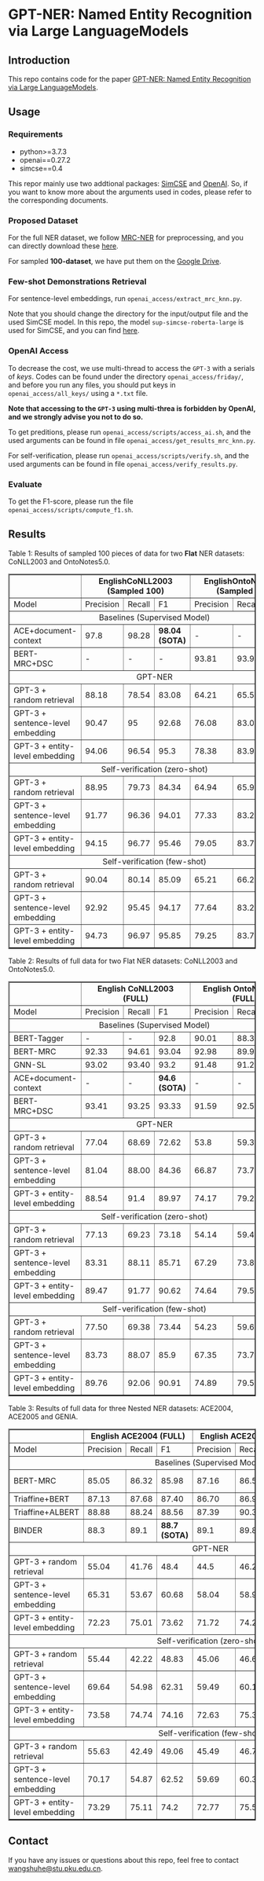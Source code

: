 # GPT-NER: Named Entity Recognition via Large LanguageModels

## Introduction
This repo contains code for the paper [GPT-NER: Named Entity Recognition via Large LanguageModels](https://arxiv.org/pdf/2105.07654).

## Usage

### Requirements

* python>=3.7.3
* openai==0.27.2
* simcse==0.4

This repor mainly use two addtional packages: [SimCSE](https://github.com/princeton-nlp/SimCSE) and [OpenAI](https://github.com/openai/openai-python). So, if you want to know more about the arguments used in codes, please refer to the corresponding documents.

### Proposed Dataset
For the full NER dataset, we follow [MRC-NER](https://arxiv.org/pdf/1910.11476.pdf) for preprocessing, and you can directly download these [here](https://github.com/ShannonAI/mrc-for-flat-nested-ner).

For sampled **100-dataset**, we have put them on the [Google Drive](https://drive.google.com/drive/folders/1ByoM4Bb_BRmvp_D28QGRxrxfxnQtYeQi?usp=share_link).

### Few-shot Demonstrations Retrieval
For sentence-level embeddings, run `openai_access/extract_mrc_knn.py`.

Note that you should change the directory for the input/output file and the used SimCSE model. In this repo, the model `sup-simcse-roberta-large` is used for SimCSE, and you can find [here](https://huggingface.co/princeton-nlp/sup-simcse-roberta-large).

### OpenAI Access

To decrease the cost, we use multi-thread to access the `GPT-3` with a serials of *keys*. Codes can be found under the directory `openai_access/friday/`, and before you run any files, you should put keys in `openai_access/all_keys/` using a `*.txt` file.

**Note that accessing to the `GPT-3` using multi-threa is forbidden by OpenAI, and we strongly advise you not to do so.**

To get preditions, please run `openai_access/scripts/access_ai.sh`, and the used arguments can be found in file `openai_access/get_results_mrc_knn.py`.

For self-verification, please run `openai_access/scripts/verify.sh`, and the used arguments can be found in file `openai_access/verify_results.py`.

### Evaluate

To get the F1-score, please run the file `openai_access/scripts/compute_f1.sh`.

## Results

Table 1: Results of sampled 100 pieces of data for two **Flat** NER datasets: CoNLL2003 and OntoNotes5.0.
<table border=2>
    <tr>
        <td></td>
        <td align="center" colspan="3"><b> EnglishCoNLL2003 (Sampled 100) </b> </td>
        <td align="center" colspan="3"><b> EnglishOntoNotes5.0 (Sampled 100) </b> </td>
    </tr>
    <tr>
        <td>Model</td>
        <td>Precision</td>
        <td>Recall</td>
        <td>F1</td>
        <td>Precision</td>
        <td>Recall</td>
        <td>F1</td>
    </tr>
    <tr>
        <td align="center" colspan="7"> Baselines (Supervised Model) </td> 
    </tr>
    <tr>
        <td>ACE+document-context</td> 
        <td>97.8</td> 
        <td>98.28</td> 
        <td><b>98.04 (SOTA)</b></td>
        <td>-</td>
        <td>-</td>
        <td>-</td>
    </tr> 
    <tr>
        <td>BERT-MRC+DSC</td> 
        <td>-</td>
        <td>-</td>
        <td>-</td>
        <td>93.81</td> 
        <td>93.95</td> 
        <td><b>93.88 (SOTA)</b></td>
    </tr>
    <tr>
        <td align="center" colspan="7"> GPT-NER </td> 
    </tr>
    <tr>
        <td>GPT-3 + random retrieval</td> 
        <td>88.18</td> 
        <td>78.54</td> 
        <td>83.08</td>
        <td>64.21</td> 
        <td>65.51</td> 
        <td>64.86</td>
    </tr> 
    <tr>
        <td>GPT-3 + sentence-level embedding</td> 
        <td>90.47</td> 
        <td>95</td> 
        <td>92.68</td>
        <td>76.08</td> 
        <td>83.06</td> 
        <td>79.57</td>
    </tr> 
    <tr>
        <td>GPT-3 + entity-level embedding</td> 
        <td>94.06</td> 
        <td>96.54</td> 
        <td>95.3</td>
        <td>78.38</td> 
        <td>83.9</td> 
        <td>81.14</td>
    </tr> 
    <tr>
        <td align="center" colspan="7"> Self-verification (zero-shot) </td> 
    </tr>
    <tr>
        <td>GPT-3 + random retrieval</td> 
        <td>88.95</td> 
        <td>79.73</td> 
        <td>84.34</td>
        <td>64.94</td> 
        <td>65.90</td> 
        <td>65.42</td>
    </tr> 
    <tr>
        <td>GPT-3 + sentence-level embedding</td> 
        <td>91.77</td> 
        <td>96.36</td> 
        <td>94.01</td>
        <td>77.33</td> 
        <td>83.29</td> 
        <td>80.31</td>
    </tr> 
    <tr>
        <td>GPT-3 + entity-level embedding</td> 
        <td>94.15</td> 
        <td>96.77</td> 
        <td>95.46</td>
        <td>79.05</td> 
        <td>83.71</td> 
        <td>81.38</td>
    </tr> 
    <tr>
        <td align="center" colspan="7"> Self-verification (few-shot) </td> 
    </tr>
    <tr>
        <td>GPT-3 + random retrieval</td> 
        <td>90.04</td> 
        <td>80.14</td> 
        <td>85.09</td>
        <td>65.21</td> 
        <td>66.25</td> 
        <td>65.73</td>
    </tr> 
    <tr>
        <td>GPT-3 + sentence-level embedding</td> 
        <td>92.92</td> 
        <td>95.45</td> 
        <td>94.17</td>
        <td>77.64</td> 
        <td>83.22</td> 
        <td>80.43</td>
    </tr> 
    <tr>
        <td>GPT-3 + entity-level embedding</td> 
        <td>94.73</td> 
        <td>96.97</td> 
        <td>95.85</td>
        <td>79.25</td> 
        <td>83.73</td> 
        <td>81.49</td>
    </tr> 
</table>

Table 2: Results of full data for two Flat NER datasets: CoNLL2003 and OntoNotes5.0.
<table border=2>
    <tr>
        <td></td>
        <td align="center" colspan="3"><b> English CoNLL2003 (FULL) </b> </td>
        <td align="center" colspan="3"><b> English OntoNotes5.0 (FULL) </b> </td>
    </tr>
    <tr>
        <td>Model</td>
        <td>Precision</td>
        <td>Recall</td>
        <td>F1</td>
        <td>Precision</td>
        <td>Recall</td>
        <td>F1</td>
    </tr>
    <tr>
        <td align="center" colspan="7"> Baselines (Supervised Model) </td> 
    </tr>
    <tr>
        <td>BERT-Tagger</td> 
        <td>-</td> 
        <td>-</td> 
        <td>92.8</td>
        <td>90.01</td>
        <td>88.35</td>
        <td>89.16</td>
    </tr>
    <tr> 
        <td>BERT-MRC</td> 
        <td>92.33</td>
        <td>94.61</td>
        <td>93.04</td>
        <td>92.98</td> 
        <td>89.95</td> 
        <td>91.11</td>
    </tr>
    <tr>
        <td>GNN-SL</td> 
        <td>93.02</td> 
        <td>93.40</td> 
        <td>93.2</td>
        <td>91.48</td>
        <td>91.29</td>
        <td>91.39</td>
    </tr>
    <tr> 
        <td>ACE+document-context</td> 
        <td>-</td>
        <td>-</td>
        <td><b>94.6 (SOTA)</b></td>
        <td>-</td> 
        <td>-</td> 
        <td>-</td>
    </tr>
    <tr> 
        <td>BERT-MRC+DSC</td> 
        <td>93.41</td>
        <td>93.25</td>
        <td>93.33</td>
        <td>91.59</td> 
        <td>92.56</td> 
        <td><b>92.07 (SOTA)</b></td>
    </tr>
    <tr>
        <td align="center" colspan="7"> GPT-NER </td> 
    </tr>
    <tr>
        <td>GPT-3 + random retrieval</td> 
        <td>77.04</td> 
        <td>68.69</td> 
        <td>72.62</td>
        <td>53.8</td> 
        <td>59.36</td> 
        <td>56.58</td>
    </tr> 
    <tr>
        <td>GPT-3 + sentence-level embedding</td> 
        <td>81.04</td> 
        <td>88.00</td> 
        <td>84.36</td>
        <td>66.87</td> 
        <td>73.77</td> 
        <td>70.32</td>
    </tr> 
    <tr>
        <td>GPT-3 + entity-level embedding</td> 
        <td>88.54</td> 
        <td>91.4</td> 
        <td>89.97</td>
        <td>74.17</td> 
        <td>79.29</td> 
        <td>76.73</td>
    </tr> 
    <tr>
        <td align="center" colspan="7"> Self-verification (zero-shot) </td> 
    </tr>
    <tr>
        <td>GPT-3 + random retrieval</td> 
        <td>77.13</td> 
        <td>69.23</td> 
        <td>73.18</td>
        <td>54.14</td> 
        <td>59.44</td> 
        <td>56.79</td>
    </tr> 
    <tr>
        <td>GPT-3 + sentence-level embedding</td> 
        <td>83.31</td> 
        <td>88.11</td> 
        <td>85.71</td>
        <td>67.29</td> 
        <td>73.81</td> 
        <td>70.55</td>
    </tr> 
    <tr>
        <td>GPT-3 + entity-level embedding</td> 
        <td>89.47</td> 
        <td>91.77</td> 
        <td>90.62</td>
        <td>74.64</td> 
        <td>79.52</td> 
        <td>77.08</td>
    </tr> 
    <tr>
        <td align="center" colspan="7"> Self-verification (few-shot) </td> 
    </tr>
    <tr>
        <td>GPT-3 + random retrieval</td> 
        <td>77.50</td> 
        <td>69.38</td> 
        <td>73.44</td>
        <td>54.23</td> 
        <td>59.65</td> 
        <td>56.94</td>
    </tr> 
    <tr>
        <td>GPT-3 + sentence-level embedding</td> 
        <td>83.73</td> 
        <td>88.07</td> 
        <td>85.9</td>
        <td>67.35</td> 
        <td>73.79</td> 
        <td>70.57</td>
    </tr> 
    <tr>
        <td>GPT-3 + entity-level embedding</td> 
        <td>89.76</td> 
        <td>92.06</td> 
        <td>90.91</td>
        <td>74.89</td> 
        <td>79.51</td> 
        <td>77.20</td>
    </tr> 
</table>

Table 3: Results of full data for three Nested NER datasets: ACE2004, ACE2005 and GENIA.
<table border=2>
    <tr>
        <td></td>
        <td align="center" colspan="3"><b> English ACE2004 (FULL) </b> </td>
        <td align="center" colspan="3"><b> English ACE2005 (FULL) </b> </td>
        <td align="center" colspan="3"><b> English GENIA (FULL) </b> </td>
    </tr>
    <tr>
        <td>Model</td>
        <td>Precision</td>
        <td>Recall</td>
        <td>F1</td>
        <td>Precision</td>
        <td>Recall</td>
        <td>F1</td>
        <td>Precision</td>
        <td>Recall</td>
        <td>F1</td>
    </tr>
    <tr>
        <td align="center" colspan="10"> Baselines (Supervised Model) </td> 
    </tr>
    <tr>
        <td>BERT-MRC</td> 
        <td>85.05</td> 
        <td>86.32</td> 
        <td>85.98</td>
        <td>87.16</td>
        <td>86.59</td>
        <td>86.88</td>
        <td>85.18</td>
        <td>81.12</td>
        <td><b>83.75 (SOTA)</b></td>
    </tr>
    <tr>
        <td>Triaffine+BERT</td> 
        <td>87.13</td> 
        <td>87.68</td> 
        <td>87.40</td>
        <td>86.70</td>
        <td>86.94</td>
        <td>86.82</td>
        <td>80.42</td>
        <td>82.06</td>
        <td>81.23</td>
    </tr>
    <tr>
        <td>Triaffine+ALBERT</td> 
        <td>88.88</td> 
        <td>88.24</td> 
        <td>88.56</td>
        <td>87.39</td>
        <td>90.31</td>
        <td>88.83</td>
        <td>-</td>
        <td>-</td>
        <td>-</td>
    </tr>
    <tr>
        <td>BINDER</td> 
        <td>88.3</td> 
        <td>89.1</td> 
        <td><b>88.7 (SOTA)</b></td>
        <td>89.1</td>
        <td>89.8</td>
        <td><b>89.5 (SOTA)</b></td>
        <td>-</td>
        <td>-</td>
        <td>-</td>
    </tr>
    <tr>
        <td align="center" colspan="10"> GPT-NER </td> 
    </tr>
    <tr>
        <td>GPT-3 + random retrieval</td> 
        <td>55.04</td> 
        <td>41.76</td> 
        <td>48.4</td>
        <td>44.5</td> 
        <td>46.24</td> 
        <td>45.37</td>
        <td>44.1</td> 
        <td>38.64</td> 
        <td>41.37</td>
    </tr> 
    <tr>
        <td>GPT-3 + sentence-level embedding</td> 
        <td>65.31</td> 
        <td>53.67</td> 
        <td>60.68</td>
        <td>58.04</td> 
        <td>58.97</td> 
        <td>58.50</td>
        <td>63.43</td> 
        <td>44.17</td> 
        <td>51.68</td>
    </tr> 
    <tr>
        <td>GPT-3 + entity-level embedding</td> 
        <td>72.23</td> 
        <td>75.01</td> 
        <td>73.62</td>
        <td>71.72</td> 
        <td>74.2</td> 
        <td>73.96</td>
        <td>61.38</td> 
        <td>66.74</td> 
        <td>64.06</td>
    </tr> 
    <tr>
        <td align="center" colspan="10"> Self-verification (zero-shot) </td> 
    </tr>
    <tr>
        <td>GPT-3 + random retrieval</td> 
        <td>55.44</td> 
        <td>42.22</td> 
        <td>48.83</td>
        <td>45.06</td> 
        <td>46.62</td> 
        <td>45.84</td>
        <td>44.31</td> 
        <td>38.79</td> 
        <td>41.55</td>
    </tr> 
    <tr>
        <td>GPT-3 + sentence-level embedding</td> 
        <td>69.64</td> 
        <td>54.98</td> 
        <td>62.31</td>
        <td>59.49</td> 
        <td>60.17</td> 
        <td>59.83</td>
        <td>59.54</td> 
        <td>44.26</td> 
        <td>51.9</td>
    </tr> 
    <tr>
        <td>GPT-3 + entity-level embedding</td> 
        <td>73.58</td> 
        <td>74.74</td> 
        <td>74.16</td>
        <td>72.63</td> 
        <td>75.39</td> 
        <td>73.46</td>
        <td>61.77</td> 
        <td>66.81</td> 
        <td>64.29</td>
    </tr> 
    <tr>
        <td align="center" colspan="10"> Self-verification (few-shot) </td> 
    </tr>
    <tr>
        <td>GPT-3 + random retrieval</td> 
        <td>55.63</td> 
        <td>42.49</td> 
        <td>49.06</td>
        <td>45.49</td> 
        <td>46.73</td> 
        <td>46.11</td>
        <td>44.68</td> 
        <td>38.98</td> 
        <td>41.83</td>
    </tr> 
    <tr>
        <td>GPT-3 + sentence-level embedding</td> 
        <td>70.17</td> 
        <td>54.87</td> 
        <td>62.52</td>
        <td>59.69</td> 
        <td>60.35</td> 
        <td>60.02</td>
        <td>59.87</td> 
        <td>44.39</td> 
        <td>52.13</td>
    </tr> 
    <tr>
        <td>GPT-3 + entity-level embedding</td> 
        <td>73.29</td> 
        <td>75.11</td> 
        <td>74.2</td>
        <td>72.77</td> 
        <td>75.51</td> 
        <td>73.59</td>
        <td>61.89</td> 
        <td>66.95</td> 
        <td>64.42</td>
    </tr> 
</table>


## Contact
If you have any issues or questions about this repo, feel free to contact wangshuhe@stu.pku.edu.cn.